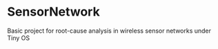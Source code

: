 SensorNetwork
=============

Basic project for root-cause analysis in wireless sensor networks under Tiny OS
